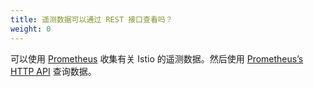 ```yaml
---
title: 遥测数据可以通过 REST 接口查看吗？
weight: 0
---
```


可以使用 [Prometheus](/zh/docs/tasks/telemetry/querying-metrics/) 收集有关 Istio 的遥测数据。然后使用 [Prometheus’s HTTP API](https://prometheus.io/docs/prometheus/latest/querying/api/) 查询数据。